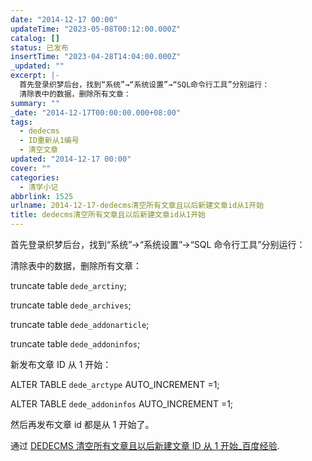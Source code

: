 ```yaml
---
date: "2014-12-17 00:00"
updateTime: "2023-05-08T00:12:00.000Z"
catalog: []
status: 已发布
insertTime: "2023-04-28T14:04:00.000Z"
_updated: ""
excerpt: |-
  首先登录织梦后台，找到“系统”→“系统设置”→“SQL命令行工具”分别运行：
  清除表中的数据，删除所有文章：
summary: ""
_date: "2014-12-17T00:00:00.000+08:00"
tags:
  - dedecms
  - ID重新从1编号
  - 清空文章
updated: "2014-12-17 00:00"
cover: ""
categories:
  - 清学小记
abbrlink: 1525
urlname: 2014-12-17-dedecms清空所有文章且以后新建文章id从1开始
title: dedecms清空所有文章且以后新建文章id从1开始
---
```


首先登录织梦后台，找到“系统”→“系统设置”→“SQL 命令行工具”分别运行：

清除表中的数据，删除所有文章：

truncate table `dede_arctiny`;

truncate table `dede_archives`;

truncate table `dede_addonarticle`;

truncate table `dede_addoninfos`;

新发布文章 ID 从 1 开始：

ALTER TABLE `dede_arctype` AUTO_INCREMENT =1;

ALTER TABLE `dede_addoninfos` AUTO_INCREMENT =1;

然后再发布文章 id 都是从 1 开始了。

通过 [DEDECMS 清空所有文章且以后新建文章 ID 从 1 开始\_百度经验](http://jingyan.baidu.com/article/67508eb4d015e39cca1ce41f.html).
